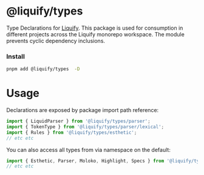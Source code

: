 # @liquify/types

Type Declarations for [Liquify](https://liquify.dev). This package is used for consumption in different projects across the Liquify monorepo workspace. The module prevents cyclic dependency inclusions.

### Install

```bash
pnpm add @liquify/types  -D
```

# Usage

Declarations are exposed by package import path reference:

<!-- prettier-ignore -->
```ts
import { LiquidParser } from '@liquify/types/parser';
import { TokenType } from '@liquify/types/parser/lexical';
import { Rules } from '@liquify/types/esthetic';
// etc etc
```

You can also access all types from via namespace on the default:

<!-- prettier-ignore -->
```ts
import { Esthetic, Parser, Moloko, Highlight, Specs } from '@liquify/types';
// etc etc
```
